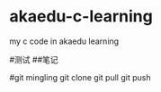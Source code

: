 akaedu-c-learning
=================

my c code in akaedu learning


#测试
##笔记

#git mingling
git clone
git pull
git push
